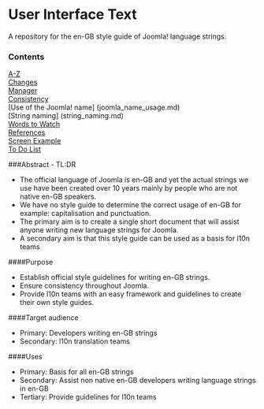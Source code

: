 User Interface Text
===================

A repository for the en-GB style guide of Joomla! language strings.

### Contents
[A-Z](A-Z.md)  
[Changes](Changes.md)  
[Manager](manager.md)  
[Consistency](consistency.md)  
[Use of the Joomla! name] (joomla_name_usage.md)  
[String naming] (string_naming.md)  
[Words to Watch](words2watch.md)  
[References](references.md)  
[Screen Example](Screen_Example.md)  
[To Do List](todo.md)


###Abstract - TL:DR
* The official language of Joomla is en-GB and yet the actual strings we use have been created over 10 years mainly by people who are not native en-GB speakers. 
* We have no style guide to determine the correct usage of en-GB for example: capitalisation and punctuation.
* The primary aim is to create a single short document that will assist anyone writing new language strings for Joomla.
* A secondary aim is that this style guide can be used as a basis for l10n teams

####Purpose
* Establish official style guidelines for writing en-GB strings.
* Ensure consistency throughout Joomla.
* Provide l10n teams with an easy framework and guidelines to create their own style guides.	

####Target audience
* Primary: Developers writing en-GB strings
* Secondary: l10n translation teams 

####Uses
* Primary: Basis for all en-GB strings
* Secondary: Assist non native en-GB developers writing language strings in en-GB
* Tertiary: Provide guidelines for l10n teams 	


